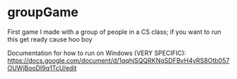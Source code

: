 # groupGame
First game I made with a group of people in a CS class; if you want to run this get ready cause hoo boy

Documentation for how to run on Windows (VERY SPECIFIC): https://docs.google.com/document/d/1qqhjSQQRKNqSDFBvH4yRS8Otb057OUWjBooDI9q1TcU/edit
